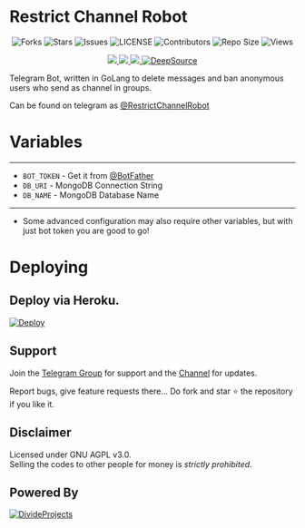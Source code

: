 # Restrict Channel Robot

<p align='center'>
  <img src="https://img.shields.io/github/forks/DivideProjects/restrictchannelrobot?style=flat-square" alt="Forks">
  <img src="https://img.shields.io/github/stars/DivideProjects/restrictchannelrobot?style=flat-square" alt="Stars">
  <img src="https://img.shields.io/github/issues/DivideProjects/restrictchannelrobot?style=flat-square" alt="Issues">
  <img src="https://img.shields.io/github/license/DivideProjects/restrictchannelrobot?style=flat-square" alt="LICENSE">
  <img src="https://img.shields.io/github/contributors/DivideProjects/restrictchannelrobot?style=flat-square" alt="Contributors">
  <img src="https://img.shields.io/github/repo-size/DivideProjects/restrictchannelrobot?style=flat-square" alt="Repo Size">
  <img src="https://hits.seeyoufarm.com/api/count/incr/badge.svg?url=https://github.com/DivideProjects/restrictchannelrobot&amp;title=Profile%20Views" alt="Views">
</p>

<p align='center'>
  <a href="https://go.dev/" alt="made-with-go"> <img src="https://img.shields.io/badge/Made%20with-Go-1f425f.svg?style=flat-square&logo=go&color=blue" /> </a>
  <a href="https://github.com/DivideProjects/restrictchannelrobot" alt="Docker!"> <img src="https://img.shields.io/docker/pulls/divideprojects/restrictchannelrobot" /> </a>
  <a href="https://hub.docker.com/r/divideprojects/restrictchannelrobot" alt="Docker Image Version"> <img src="https://img.shields.io/docker/v/divideprojects/restrictchannelrobot/latest" /> </a>
  <a href="https://deepsource.io/gh/DivideProjects/restrictchannelrobot/?ref=repository-badge"><img src="https://static.deepsource.io/deepsource-badge-light-mini.svg" alt="DeepSource"></a>
</p>


Telegram Bot, written in GoLang to delete messages and ban anonymous users who send as channel in groups.

Can be found on telegram as [@RestrictChannelRobot](https://telegram.dog/RestrictChannelRobot)

# Variables
 ---------------
 - `BOT_TOKEN` - Get it from [@BotFather](https://t.me/BotFather)
 - `DB_URI` - MongoDB Connection String
 - `DB_NAME` - MongoDB Database Name
-----------------

* Some advanced configuration may also require other variables, but with just bot token you are good to go!

# Deploying

## Deploy via Heroku.
<p>
  <a href="https://heroku.com/deploy?template=https://github.com/DivideProjects/restrictchannelrobot"><img src="https://www.herokucdn.com/deploy/button.svg" alt="Deploy"></a>
</p>

## Support   
Join the [Telegram Group](https://t.me/DivideProjectsDiscussion) for support and the [Channel](https://t.me/DivideProjects) for updates.

Report bugs, give feature requests there...
Do fork and star :star: the repository if you like it.

## Disclaimer
Licensed under GNU AGPL v3.0.   
Selling the codes to other people for money is *strictly prohibited*.

## Powered By

[![DivideProjects](https://img.shields.io/badge/Divide-Projects-green?style=for-the-badge&logo=appveyor)](https://t.me/DivideProjectsDiscussion)
